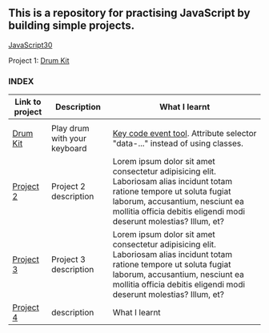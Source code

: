 ## This is a repository for practising JavaScript by building simple projects.

[JavaScript30](https://javascript30.com)

Project 1: [Drum Kit](https://ek8-drum-kit.netlify.app)

### INDEX

| Link to project                              | Description                  | What I learnt                                                                                                                                                                                                                     |
| -------------------------------------------- | ---------------------------- | --------------------------------------------------------------------------------------------------------------------------------------------------------------------------------------------------------------------------------- |
|                                              |
| [Drum Kit](https://ek8-drum-kit.netlify.app) | Play drum with your keyboard | [Key code event tool](https://keycode.info/). Attribute selector "data-..." instead of using classes.                                                                                                                             |
| [Project 2](https://javascript30.com)        | Project 2 description        | Lorem ipsum dolor sit amet consectetur adipisicing elit. Laboriosam alias incidunt totam ratione tempore ut soluta fugiat laborum, accusantium, nesciunt ea mollitia officia debitis eligendi modi deserunt molestias? Illum, et? |
| [Project 3](https://javascript30.com)        | Project 3 description        | Lorem ipsum dolor sit amet consectetur adipisicing elit. Laboriosam alias incidunt totam ratione tempore ut soluta fugiat laborum, accusantium, nesciunt ea mollitia officia debitis eligendi modi deserunt molestias? Illum, et? |
| [Project 4](https://javascript30.com)        | description                  | What I learnt                                                                                                                                                                                                                     |
